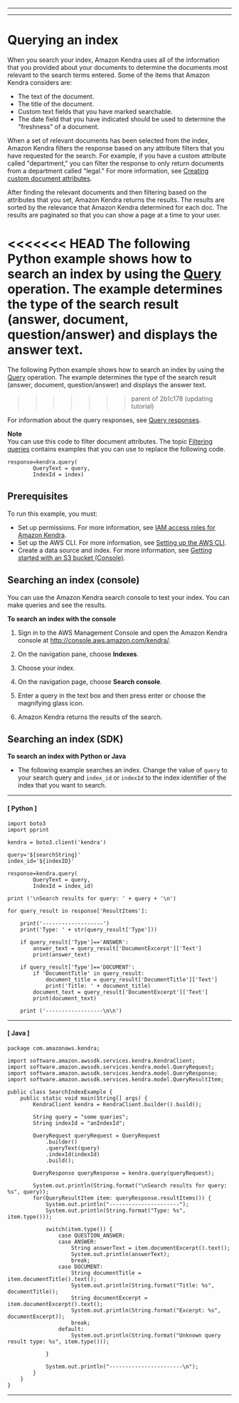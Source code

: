 --------

--------

# Querying an index<a name="searching-example"></a>

When you search your index, Amazon Kendra uses all of the information that you provided about your documents to determine the documents most relevant to the search terms entered\. Some of the items that Amazon Kendra considers are:
+ The text of the document\.
+ The title of the document\.
+ Custom text fields that you have marked searchable\.
+ The date field that you have indicated should be used to determine the "freshness" of a document\.

When a set of relevant documents has been selected from the index, Amazon Kendra filters the response based on any attribute filters that you have requested for the search\. For example, if you have a custom attribute called "department," you can filter the response to only return documents from a department called "legal\." For more information, see [Creating custom document attributes](custom-attributes.md)\. 

After finding the relevant documents and then filtering based on the attributes that you set, Amazon Kendra returns the results\. The results are sorted by the relevance that Amazon Kendra determined for each doc\. The results are paginated so that you can show a page at a time to your user\.

<<<<<<< HEAD
The following Python example shows how to search an index by using the [ Query ](API_Query.md) operation\. The example determines the type of the search result \(answer, document, question/answer\) and displays the answer text\. 
=======
The following Python example shows how to search an index by using the [Query](API_Query.md) operation\. The example determines the type of the search result \(answer, document, question/answer\) and displays the answer text\. 
>>>>>>> parent of 2b1c178 (updating tutorial)

For information about the query responses, see [Query responses](query-response.md)\.

**Note**  
You can use this code to filter document attributes\. The topic [Filtering queries](filtering.md) contains examples that you can use to replace the following code\.  

```
response=kendra.query(
        QueryText = query,
        IndexId = index)
```

## Prerequisites<a name="searching-prerequisites"></a>

To run this example, you must:
+ Set up permissions\. For more information, see [IAM access roles for Amazon Kendra](iam-roles.md)\.
+ Set up the AWS CLI\. For more information, see [Setting up the AWS CLI](aws-kendra-set-up-aws-cli.md)\.
+ Create a data source and index\. For more information, see [Getting started with an S3 bucket \(Console\)](gs-console.md)\.

## Searching an index \(console\)<a name="searching-index-console"></a>

You can use the Amazon Kendra search console to test your index\. You can make queries and see the results\.

**To search an index with the console**

1. Sign in to the AWS Management Console and open the Amazon Kendra console at [http://console\.aws\.amazon\.com/kendra/](https://console.aws.amazon.com/kendra)\.

1. On the navigation pane, choose **Indexes**\.

1. Choose your index\.

1. On the navigation page, choose **Search console**\.

1. Enter a query in the text box and then press enter or choose the magnifying glass icon\. 

1. Amazon Kendra returns the results of the search\.

## Searching an index \(SDK\)<a name="searching-index-sdk"></a>

**To search an index with Python or Java**
+ The following example searches an index\. Change the value of `query` to your search query and `index_id` or `indexId` to the index identifier of the index that you want to search\.

------
#### [ Python ]

  ```
  import boto3
  import pprint
  
  kendra = boto3.client('kendra')
  
  query='${searchString}'
  index_id='${indexID}'
  
  response=kendra.query(
          QueryText = query,
          IndexId = index_id)
  
  print ('\nSearch results for query: ' + query + '\n')        
  
  for query_result in response['ResultItems']:
  
      print('-------------------')
      print('Type: ' + str(query_result['Type']))
          
      if query_result['Type']=='ANSWER':
          answer_text = query_result['DocumentExcerpt']['Text']
          print(answer_text)
  
      if query_result['Type']=='DOCUMENT':
          if 'DocumentTitle' in query_result:
              document_title = query_result['DocumentTitle']['Text']
              print('Title: ' + document_title)
          document_text = query_result['DocumentExcerpt']['Text']
          print(document_text)
  
      print ('------------------\n\n')
  ```

------
#### [ Java ]

  ```
  package com.amazonaws.kendra;
  
  import software.amazon.awssdk.services.kendra.KendraClient;
  import software.amazon.awssdk.services.kendra.model.QueryRequest;
  import software.amazon.awssdk.services.kendra.model.QueryResponse;
  import software.amazon.awssdk.services.kendra.model.QueryResultItem;
  
  public class SearchIndexExample {
      public static void main(String[] args) {
          KendraClient kendra = KendraClient.builder().build();
  
          String query = "some queries";
          String indexId = "anIndexId";
  
          QueryRequest queryRequest = QueryRequest
              .builder()
              .queryText(query)
              .indexId(indexId)
              .build();
  
          QueryResponse queryResponse = kendra.query(queryRequest);
  
          System.out.println(String.format("\nSearch results for query: %s", query));
          for(QueryResultItem item: queryResponse.resultItems()) {
              System.out.println("----------------------");
              System.out.println(String.format("Type: %s", item.type()));
  
              switch(item.type()) {
                  case QUESTION_ANSWER:
                  case ANSWER:
                      String answerText = item.documentExcerpt().text();
                      System.out.println(answerText);
                      break;
                  case DOCUMENT:
                      String documentTitle = item.documentTitle().text();
                      System.out.println(String.format("Title: %s", documentTitle));
                      String documentExcerpt = item.documentExcerpt().text();
                      System.out.println(String.format("Excerpt: %s", documentExcerpt));
                      break;
                  default:
                      System.out.println(String.format("Unknown query result type: %s", item.type()));
  
              }
  
              System.out.println("-----------------------\n");
          }
      }
  }
  ```

------